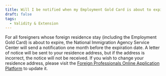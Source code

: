 ```yaml
---
title: Will I be notified when my Employment Gold Card is about to expire?
draft: false
tags:
  - Validity & Extension
---
```

For all foreigners whose foreign residence stay (including the Employment Gold Card) is about to expire, the National Immigration Agency Service Center will send a notification one month before the expiration date. A letter of notice will be sent to your residence address, but if the address is incorrect, the notice will not be received. If you wish to change your residence address, please visit the [Foreign Professionals Online Application Platform](https://coa.immigration.gov.tw/coa-frontend/four-in-one/entry/main) to update it.